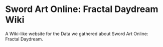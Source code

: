 # Sword Art Online: Fractal Daydream Wiki
A Wiki-like website for the Data we gathered about Sword Art Online: Fractal Daydream.
